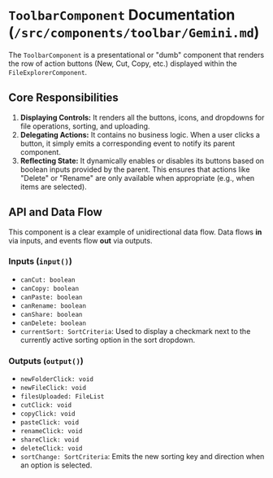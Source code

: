 # `ToolbarComponent` Documentation (`/src/components/toolbar/Gemini.md`)

The `ToolbarComponent` is a presentational or "dumb" component that renders the row of action buttons (New, Cut, Copy, etc.) displayed within the `FileExplorerComponent`.

## Core Responsibilities

1.  **Displaying Controls:** It renders all the buttons, icons, and dropdowns for file operations, sorting, and uploading.
2.  **Delegating Actions:** It contains no business logic. When a user clicks a button, it simply emits a corresponding event to notify its parent component.
3.  **Reflecting State:** It dynamically enables or disables its buttons based on boolean inputs provided by the parent. This ensures that actions like "Delete" or "Rename" are only available when appropriate (e.g., when items are selected).

## API and Data Flow

This component is a clear example of unidirectional data flow. Data flows **in** via inputs, and events flow **out** via outputs.

### Inputs (`input()`)

-   `canCut: boolean`
-   `canCopy: boolean`
-   `canPaste: boolean`
-   `canRename: boolean`
-   `canShare: boolean`
-   `canDelete: boolean`
-   `currentSort: SortCriteria`: Used to display a checkmark next to the currently active sorting option in the sort dropdown.

### Outputs (`output()`)

-   `newFolderClick: void`
-   `newFileClick: void`
-   `filesUploaded: FileList`
-   `cutClick: void`
-   `copyClick: void`
-   `pasteClick: void`
-   `renameClick: void`
-   `shareClick: void`
-   `deleteClick: void`
-   `sortChange: SortCriteria`: Emits the new sorting key and direction when an option is selected.
